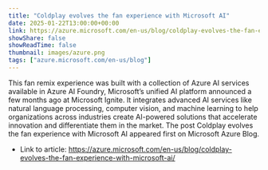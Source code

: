 ```yaml
---
title: "Coldplay evolves the fan experience with Microsoft AI"
date: 2025-01-22T13:00:00+00:00
link: https://azure.microsoft.com/en-us/blog/coldplay-evolves-the-fan-experience-with-microsoft-ai/
showShare: false
showReadTime: false
thumbnail: images/azure.png
tags: ["azure.microsoft.com/en-us/blog"]
---
```

This fan remix experience was built with a collection of Azure AI services available in Azure AI Foundry, Microsoft’s unified AI platform announced a few months ago at Microsoft Ignite. It integrates advanced AI services like natural language processing, computer vision, and machine learning to help organizations across industries create AI-powered solutions that accelerate innovation and differentiate them in the market.
The post Coldplay evolves the fan experience with Microsoft AI appeared first on Microsoft Azure Blog.

- Link to article: https://azure.microsoft.com/en-us/blog/coldplay-evolves-the-fan-experience-with-microsoft-ai/